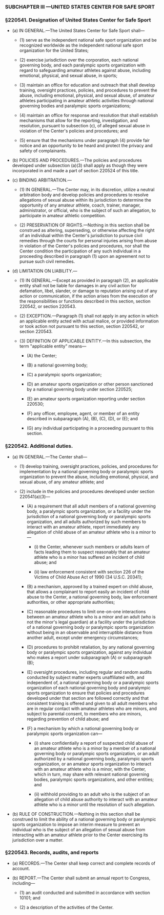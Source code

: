 ### SUBCHAPTER III&nbsp;—UNITED STATES CENTER FOR SAFE SPORT

### §220541. Designation of United States Center for Safe Sport
* (a) IN GENERAL.—The United States Center for Safe Sport shall—

  * (1) serve as the independent national safe sport organization and be recognized worldwide as the independent national safe sport organization for the United States;

  * (2) exercise jurisdiction over the corporation, each national governing body, and each paralympic sports organization with regard to safeguarding amateur athletes against abuse, including emotional, physical, and sexual abuse, in sports;

  * (3) maintain an office for education and outreach that shall develop training, oversight practices, policies, and procedures to prevent the abuse, including emotional, physical, and sexual abuse, of amateur athletes participating in amateur athletic activities through national governing bodies and paralympic sports organizations;

  * (4) maintain an office for response and resolution that shall establish mechanisms that allow for the reporting, investigation, and resolution, pursuant to subsection (c), of alleged sexual abuse in violation of the Center's policies and procedures; and

  * (5) ensure that the mechanisms under paragraph (4) provide fair notice and an opportunity to be heard and protect the privacy and safety of complainants.


* (b) POLICIES AND PROCEDURES.—The policies and procedures developed under subsection (a)(3) shall apply as though they were incorporated in and made a part of section 220524 of this title.

* (c) BINDING ARBITRATION.—

  * (1) IN GENERAL.—The Center may, in its discretion, utilize a neutral arbitration body and develop policies and procedures to resolve allegations of sexual abuse within its jurisdiction to determine the opportunity of any amateur athlete, coach, trainer, manager, administrator, or official, who is the subject of such an allegation, to participate in amateur athletic competition.

  * (2) PRESERVATION OF RIGHTS.—Nothing in this section shall be construed as altering, superseding, or otherwise affecting the right of an individual within the Center's jurisdiction to pursue civil remedies through the courts for personal injuries arising from abuse in violation of the Center's policies and procedures, nor shall the Center condition the participation of any such individual in a proceeding described in paragraph (1) upon an agreement not to pursue such civil remedies.


* (d) LIMITATION ON LIABILITY.—

  * (1) IN GENERAL.—Except as provided in paragraph (2), an applicable entity shall not be liable for damages in any civil action for defamation, libel, slander, or damage to reputation arising out of any action or communication, if the action arises from the execution of the responsibilities or functions described in this section, section 220542, or section 220543.

  * (2) EXCEPTION.—Paragraph (1) shall not apply in any action in which an applicable entity acted with actual malice, or provided information or took action not pursuant to this section, section 220542, or section 220543.

  * (3) DEFINITION OF APPLICABLE ENTITY.—In this subsection, the term "applicable entity" means—

    * (A) the Center;

    * (B) a national governing body;

    * (C) a paralympic sports organization;

    * (D) an amateur sports organization or other person sanctioned by a national governing body under section 220525;

    * (E) an amateur sports organization reporting under section 220530;

    * (F) any officer, employee, agent, or member of an entity described in subparagraph (A), (B), (C), (D), or (E); and

    * (G) any individual participating in a proceeding pursuant to this section.

### §220542. Additional duties.
* (a) IN GENERAL.—The Center shall—

  * (1) develop training, oversight practices, policies, and procedures for implementation by a national governing body or paralympic sports organization to prevent the abuse, including emotional, physical, and sexual abuse, of any amateur athlete; and

  * (2) include in the policies and procedures developed under section 220541(a)(3)—

    * (A) a requirement that all adult members of a national governing body, a paralympic sports organization, or a facility under the jurisdiction of a national governing body or paralympic sports organization, and all adults authorized by such members to interact with an amateur athlete, report immediately any allegation of child abuse of an amateur athlete who is a minor to—

      * (i) the Center, whenever such members or adults learn of facts leading them to suspect reasonably that an amateur athlete who is a minor has suffered an incident of child abuse; and

      * (ii) law enforcement consistent with section 226 of the Victims of Child Abuse Act of 1990 (34 U.S.C. 20341);


    * (B) a mechanism, approved by a trained expert on child abuse, that allows a complainant to report easily an incident of child abuse to the Center, a national governing body, law enforcement authorities, or other appropriate authorities;

    * (C) reasonable procedures to limit one-on-one interactions between an amateur athlete who is a minor and an adult (who is not the minor's legal guardian) at a facility under the jurisdiction of a national governing body or paralympic sports organization without being in an observable and interruptible distance from another adult, except under emergency circumstances;

    * (D) procedures to prohibit retaliation, by any national governing body or paralympic sports organization, against any individual who makes a report under subparagraph (A) or subparagraph (B);

    * (E) oversight procedures, including regular and random audits conducted by subject matter experts unaffiliated with, and independent of, a national governing body or a paralympic sports organization of each national governing body and paralympic sports organization to ensure that policies and procedures developed under that section are followed correctly and that consistent training is offered and given to all adult members who are in regular contact with amateur athletes who are minors, and subject to parental consent, to members who are minors, regarding prevention of child abuse; and

    * (F) a mechanism by which a national governing body or paralympic sports organization can—

      * (i) share confidentially a report of suspected child abuse of an amateur athlete who is a minor by a member of a national governing body or paralympic sports organization, or an adult authorized by a national governing body, paralympic sports organization, or an amateur sports organization to interact with an amateur athlete who is a minor, with the Center, which in turn, may share with relevant national governing bodies, paralympic sports organizations, and other entities; and

      * (ii) withhold providing to an adult who is the subject of an allegation of child abuse authority to interact with an amateur athlete who is a minor until the resolution of such allegation.


* (b) RULE OF CONSTRUCTION.—Nothing in this section shall be construed to limit the ability of a national governing body or paralympic sports organization to impose an interim measure to prevent an individual who is the subject of an allegation of sexual abuse from interacting with an amateur athlete prior to the Center exercising its jurisdiction over a matter.

### §220543. Records, audits, and reports
* (a) RECORDS.—The Center shall keep correct and complete records of account.

* (b) REPORT.—The Center shall submit an annual report to Congress, including—

  * (1) an audit conducted and submitted in accordance with section 10101; and

  * (2) a description of the activities of the Center.